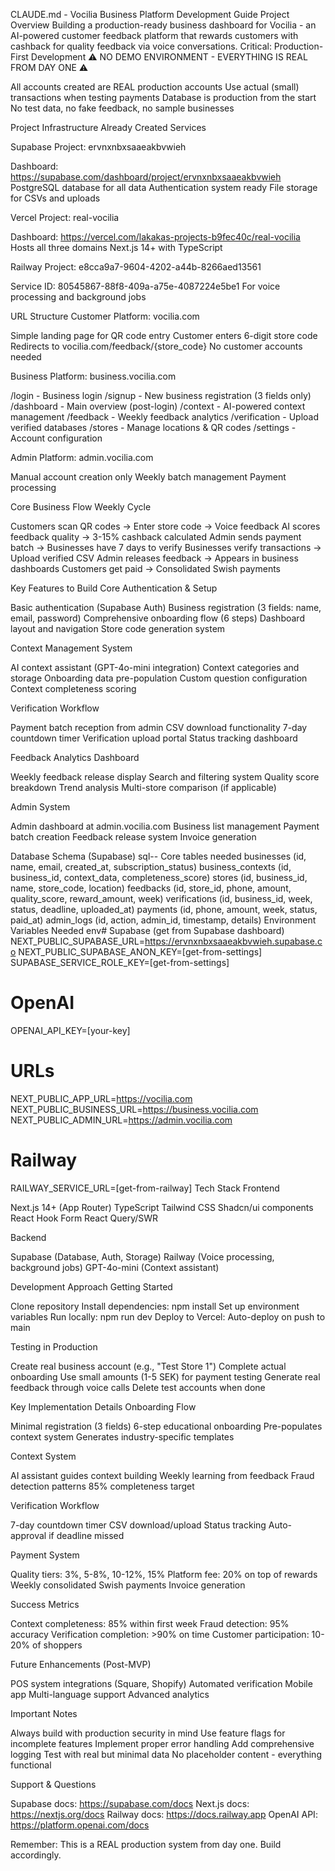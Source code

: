 CLAUDE.md - Vocilia Business Platform Development Guide
Project Overview
Building a production-ready business dashboard for Vocilia - an AI-powered customer feedback platform that rewards customers with cashback for quality feedback via voice conversations.
Critical: Production-First Development
⚠️ NO DEMO ENVIRONMENT - EVERYTHING IS REAL FROM DAY ONE ⚠️

All accounts created are REAL production accounts
Use actual (small) transactions when testing payments
Database is production from the start
No test data, no fake feedback, no sample businesses

Project Infrastructure
Already Created Services

Supabase Project: ervnxnbxsaaeakbvwieh

Dashboard: https://supabase.com/dashboard/project/ervnxnbxsaaeakbvwieh
PostgreSQL database for all data
Authentication system ready
File storage for CSVs and uploads


Vercel Project: real-vocilia

Dashboard: https://vercel.com/lakakas-projects-b9fec40c/real-vocilia
Hosts all three domains
Next.js 14+ with TypeScript


Railway Project: e8cca9a7-9604-4202-a44b-8266aed13561

Service ID: 80545867-88f8-409a-a75e-4087224e5be1
For voice processing and background jobs



URL Structure
Customer Platform: vocilia.com

Simple landing page for QR code entry
Customer enters 6-digit store code
Redirects to vocilia.com/feedback/{store_code}
No customer accounts needed

Business Platform: business.vocilia.com

/login - Business login
/signup - New business registration (3 fields only)
/dashboard - Main overview (post-login)
/context - AI-powered context management
/feedback - Weekly feedback analytics
/verification - Upload verified databases
/stores - Manage locations & QR codes
/settings - Account configuration

Admin Platform: admin.vocilia.com

Manual account creation only
Weekly batch management
Payment processing

Core Business Flow
Weekly Cycle

Customers scan QR codes → Enter store code → Voice feedback
AI scores feedback quality → 3-15% cashback calculated
Admin sends payment batch → Businesses have 7 days to verify
Businesses verify transactions → Upload verified CSV
Admin releases feedback → Appears in business dashboards
Customers get paid → Consolidated Swish payments

Key Features to Build
Core Authentication & Setup

Basic authentication (Supabase Auth)
Business registration (3 fields: name, email, password)
Comprehensive onboarding flow (6 steps)
Dashboard layout and navigation
Store code generation system

Context Management System

AI context assistant (GPT-4o-mini integration)
Context categories and storage
Onboarding data pre-population
Custom question configuration
Context completeness scoring

Verification Workflow

Payment batch reception from admin
CSV download functionality
7-day countdown timer
Verification upload portal
Status tracking dashboard

Feedback Analytics Dashboard

Weekly feedback release display
Search and filtering system
Quality score breakdown
Trend analysis
Multi-store comparison (if applicable)

Admin System

Admin dashboard at admin.vocilia.com
Business list management
Payment batch creation
Feedback release system
Invoice generation

Database Schema (Supabase)
sql-- Core tables needed
businesses (id, name, email, created_at, subscription_status)
business_contexts (id, business_id, context_data, completeness_score)
stores (id, business_id, name, store_code, location)
feedbacks (id, store_id, phone, amount, quality_score, reward_amount, week)
verifications (id, business_id, week, status, deadline, uploaded_at)
payments (id, phone, amount, week, status, paid_at)
admin_logs (id, action, admin_id, timestamp, details)
Environment Variables Needed
env# Supabase (get from Supabase dashboard)
NEXT_PUBLIC_SUPABASE_URL=https://ervnxnbxsaaeakbvwieh.supabase.co
NEXT_PUBLIC_SUPABASE_ANON_KEY=[get-from-settings]
SUPABASE_SERVICE_ROLE_KEY=[get-from-settings]

# OpenAI
OPENAI_API_KEY=[your-key]

# URLs
NEXT_PUBLIC_APP_URL=https://vocilia.com
NEXT_PUBLIC_BUSINESS_URL=https://business.vocilia.com
NEXT_PUBLIC_ADMIN_URL=https://admin.vocilia.com

# Railway
RAILWAY_SERVICE_URL=[get-from-railway]
Tech Stack
Frontend

Next.js 14+ (App Router)
TypeScript
Tailwind CSS
Shadcn/ui components
React Hook Form
React Query/SWR

Backend

Supabase (Database, Auth, Storage)
Railway (Voice processing, background jobs)
GPT-4o-mini (Context assistant)

Development Approach
Getting Started

Clone repository
Install dependencies: npm install
Set up environment variables
Run locally: npm run dev
Deploy to Vercel: Auto-deploy on push to main

Testing in Production

Create real business account (e.g., "Test Store 1")
Complete actual onboarding
Use small amounts (1-5 SEK) for payment testing
Generate real feedback through voice calls
Delete test accounts when done

Key Implementation Details
Onboarding Flow

Minimal registration (3 fields)
6-step educational onboarding
Pre-populates context system
Generates industry-specific templates

Context System

AI assistant guides context building
Weekly learning from feedback
Fraud detection patterns
85% completeness target

Verification Workflow

7-day countdown timer
CSV download/upload
Status tracking
Auto-approval if deadline missed

Payment System

Quality tiers: 3%, 5-8%, 10-12%, 15%
Platform fee: 20% on top of rewards
Weekly consolidated Swish payments
Invoice generation

Success Metrics

Context completeness: 85% within first week
Fraud detection: 95% accuracy
Verification completion: >90% on time
Customer participation: 10-20% of shoppers

Future Enhancements (Post-MVP)

POS system integrations (Square, Shopify)
Automated verification
Mobile app
Multi-language support
Advanced analytics

Important Notes

Always build with production security in mind
Use feature flags for incomplete features
Implement proper error handling
Add comprehensive logging
Test with real but minimal data
No placeholder content - everything functional

Support & Questions

Supabase docs: https://supabase.com/docs
Next.js docs: https://nextjs.org/docs
Railway docs: https://docs.railway.app
OpenAI API: https://platform.openai.com/docs

Remember: This is a REAL production system from day one. Build accordingly.